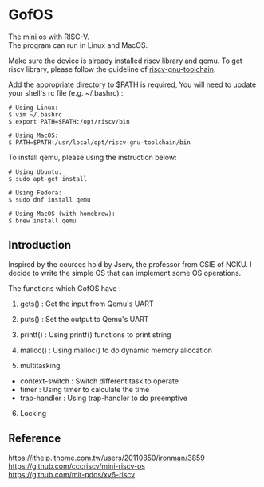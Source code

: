 # GofOS
The mini os with RISC-V.  
The program can run in Linux and MacOS.  

Make sure the device is already installed riscv library and qemu. To get riscv library, please follow the guideline of [riscv-gnu-toolchain](https://github.com/riscv-collab/riscv-gnu-toolchain).  

Add the appropriate directory to $PATH is required, You will need to update your shell's rc file (e.g. ~/.bashrc) :  
```
# Using Linux:
$ vim ~/.bashrc
$ export PATH=$PATH:/opt/riscv/bin  

# Using MacOS:
$ PATH=$PATH:/usr/local/opt/riscv-gnu-toolchain/bin
```

To install qemu, please using the instruction below:  
```
# Using Ubuntu:
$ sudo apt-get install 

# Using Fedora:
$ sudo dnf install qemu

# Using MacOS (with homebrew):
$ brew install qemu
```
  
## Introduction  
Inspired by the cources hold by Jserv, the professor from CSIE of NCKU. I decide to write the simple OS that can implement some OS operations.  
   
The functions which GofOS have :  
1. gets() : Get the input from Qemu's UART
2. puts() : Set the output to Qemu's UART
3. printf() : Using printf() functions to print string
4. malloc() : Using malloc() to do dynamic memory allocation
  
5. multitasking
* context-switch : Switch different task to operate  
* timer : Using timer to calculate the time  
* trap-handler : Using trap-handler to do preemptive
  
6. Locking  
  
## Reference
https://ithelp.ithome.com.tw/users/20110850/ironman/3859  
https://github.com/cccriscv/mini-riscv-os  
https://github.com/mit-pdos/xv6-riscv  
